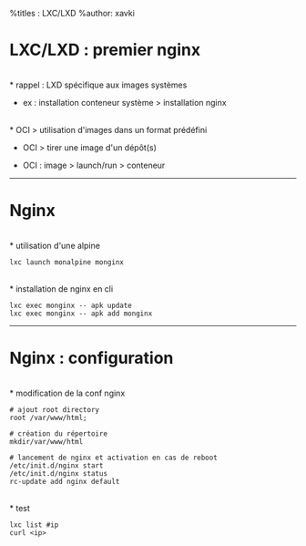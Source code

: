 %titles : LXC/LXD
%author: xavki

# LXC/LXD : premier nginx

<br>
* rappel : LXD spécifique aux images systèmes

* ex : installation conteneur système > installation nginx


<br>
* OCI > utilisation d'images dans un format prédéfini

* OCI > tirer une image d'un dépôt(s)

* OCI : image > launch/run > conteneur

------------------------------------------------------------------------

# Nginx

<br>
* utilisation d'une alpine

```
lxc launch monalpine monginx
```

<br>
* installation de nginx en cli

```
lxc exec monginx -- apk update
lxc exec monginx -- apk add monginx
```

-----------------------------------------------------------------------

# Nginx : configuration


<br>
* modification de la conf nginx

```
# ajout root directory
root /var/www/html;

# création du répertoire
mkdir/var/www/html

# lancement de nginx et activation en cas de reboot
/etc/init.d/nginx start
/etc/init.d/nginx status
rc-update add nginx default
```

<br>
* test

```
lxc list #ip
curl <ip>
```
